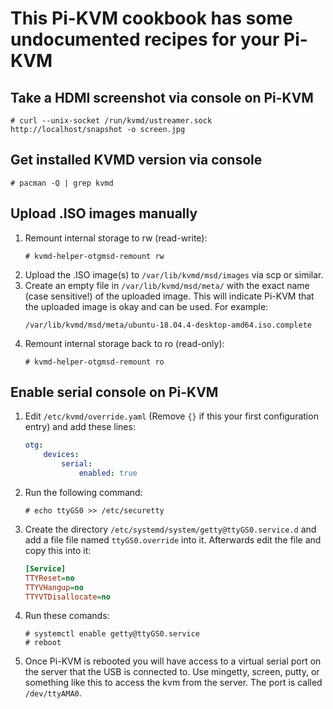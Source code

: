 # This Pi-KVM cookbook has some undocumented recipes for your Pi-KVM
## Take a HDMI screenshot via console on Pi-KVM
```
# curl --unix-socket /run/kvmd/ustreamer.sock http://localhost/snapshot -o screen.jpg
```

## Get installed KVMD version via console
```
# pacman -Q | grep kvmd
```

## Upload .ISO images manually
1. Remount internal storage to rw (read-write):
    ```
    # kvmd-helper-otgmsd-remount rw
    ```
2. Upload the .ISO image(s) to `/var/lib/kvmd/msd/images` via scp or similar.
3. Create an empty file in `/var/lib/kvmd/msd/meta/` with the exact name (case sensitive!) of the uploaded image. This will indicate Pi-KVM that the uploaded image is okay and can be used. For example:
    ```
    /var/lib/kvmd/msd/meta/ubuntu-18.04.4-desktop-amd64.iso.complete
    ```
4. Remount internal storage back to ro (read-only):
    ```
    # kvmd-helper-otgmsd-remount ro
    ```

## Enable serial console on Pi-KVM
1. Edit `/etc/kvmd/override.yaml` (Remove `{}` if this your first configuration entry) and add these lines:
    ``` yaml
    otg:
        devices:
            serial:
                enabled: true
    ```
2. Run the following command:
    ```
    # echo ttyGS0 >> /etc/securetty
    ```
3. Create the directory `/etc/systemd/system/getty@ttyGS0.service.d` and add a file file named `ttyGS0.override` into it. Afterwards edit the file and copy this into it:
    ```ini
    [Service]
    TTYReset=no
    TTYVHangup=no
    TTYVTDisallocate=no
    ```
4. Run these comands:
    ```
    # systemctl enable getty@ttyGS0.service
    # reboot
    ```
5. Once Pi-KVM is rebooted you will have access to a virtual serial port on the server that the USB is connected to. Use mingetty, screen, putty, or something like this to access the kvm from the server. The port is called `/dev/ttyAMA0`.
